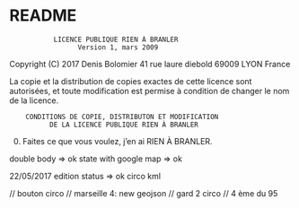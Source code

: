 # README

               LICENCE PUBLIQUE RIEN À BRANLER
                     Version 1, mars 2009

Copyright (C) 2017 Denis Bolomier
 41 rue laure diebold 69009 LYON France

La copie et la distribution de copies exactes de cette licence sont
autorisées, et toute modification est permise à condition de changer
le nom de la licence. 

        CONDITIONS DE COPIE, DISTRIBUTON ET MODIFICATION
              DE LA LICENCE PUBLIQUE RIEN À BRANLER

 0. Faites ce que vous voulez, j’en ai RIEN À BRANLER.

 double body => ok
 state with google map => ok

22/05/2017
edition status => ok
circo kml

// bouton circo
// marseille 4: new geojson
// gard 2 circo
// 4 ème du 95